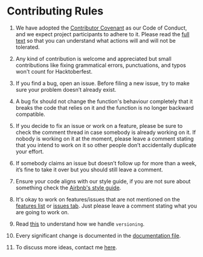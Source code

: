 # Contributing Rules 

1. We have adopted the [Contributor Covenant](https://www.contributor-covenant.org/) as our Code of Conduct, and we expect project participants to adhere to it. Please read the [full text](/CODE_OF_CONDUCT.md) so that you can understand what actions will and will not be tolerated.

2. Any kind of contribution is welcome and appreciated but small contributions like fixing grammatical errors, punctuations, and typos won't count for Hacktoberfest. 

3. If you find a bug, open an issue.  Before filing a new issue, try to make sure your problem doesn’t already exist.

4. A bug fix should not change the function's behaviour completely that it breaks the code that relies on it and the function is no longer backward compatible.

5. If you decide to fix an issue or work on a feature, please be sure to check the comment thread in case somebody is already working on it. If nobody is working on it at the moment, please leave a comment stating that you intend to work on it so other people don’t accidentally duplicate your effort.

6. If somebody claims an issue but doesn’t follow up for more than a week, it’s fine to take it over but you should still leave a comment.

7. Ensure your code aligns with our style guide, if you are not sure about something check the [Airbnb's style guide](https://github.com/airbnb/javascript).

8. It's okay to work on features/issues that are not mentioned on the [features list](https://github.com/lindelwa122/dom-manipulation-library#features) or [issues tab](https://github.com/lindelwa122/dom-manipulation-library/issues). Just please leave a comment stating what you are going to work on.

9. Read [this](/VERSIONING.md) to understand how we handle `versioning`.

10. Every significant change is documented in the [documentation file](/DOCUMENTATION.md).

11. To discuss more ideas, contact me [here](https://github.com/lindelwa122/dom-manipulation-library#contact).